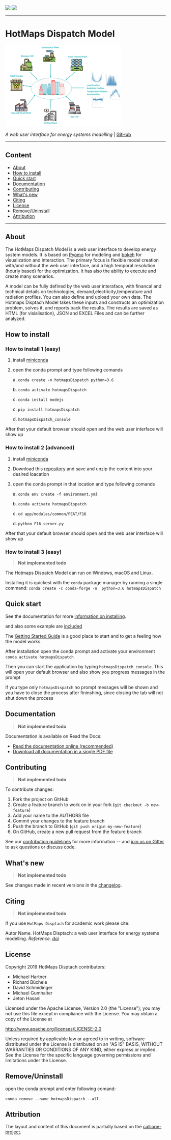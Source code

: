 [![](https://img.shields.io/badge/conda-v0.0-red)](https://gitter.im/)
[![](https://img.shields.io/badge/documentation-v0.0-red)](https://readthedocs.io/)

---
# HotMaps Dispatch Model

<img src="https://github.com/HotMaps/hotmaps_wiki/blob/master/Images/dh_supply/concept.png?raw=true" width="364">

*A web user interface for energy systems modelling* | [GitHub](https://github.com/tuw-eeg/hotmapsDispatch/tree/dev)

---

## Content

* [About](#about)
* [How to install](#how-to-install)
* [Quick start](#quick-start)
* [Documentation](#documentation)
* [Contributing](#contributing)
* [What's new](#whats-new)
* [Citing](#citing)
* [License](#license)
* [Remove/Uninstall](#removeuninstall)
* [Attribution](#attribution)
---

## About

The HotMaps Dispatch Model is a web user interface to develop energy system models.
It is based on [Pyomo](https://pyomo.readthedocs.io/en/stable/) for modeling and [bokeh](https://docs.bokeh.org/en/0.12.0/index.html) for visualization and interaction. 
The primary focus is flexible model creation with/and without the web user interface, and a high temporal resolution (hourly based) for the optimization. It has also the ability to execute and create many scenarios.  

A model can be fully defined by the web user interaface, with financal and technical details on technologies, demand,electricity,temperature and radiation profiles. You can also define and upload your own data. The Hotmaps Disptach Model takes these inputs and constructs an optimization problem, solves it, and reports back the results. The results are saved as HTML (for visialisation), JSON and EXCEL Files and can be further analyzed.

## How to install

### How to install 1 (easy)
1. install [miniconda](https://docs.conda.io/en/latest/miniconda.html)

2. open the conda prompt and type following comands 

    a. `conda create -n hotmapsDispatch python=3.6` 
    
    b. `conda activate hotmapsDispatch`
    
    c. `conda install nodejs`
    
    c. `pip install hotmapsDispatch`
    
    d. `hotmapsDispatch_console`
    
After that your default browser should open and the web user interface will show up    

### How to install 2 (advanced)
1. install [miniconda](https://docs.conda.io/en/latest/miniconda.html)

2. Download this [repository](https://github.com/tuw-eeg/hotmapsDispatch/archive/dev.zip) and save and unzip the content into your desired loacation

2. open the conda prompt in that location and type following comands 

    a. `conda env create -f environment.yml` 
    
    b. `conda activate hotmapsDispatch`
    
    c. `cd app/modules/common/FEAT/F16`

    d. ``python F16_server.py``

After that your default browser should open and the web user interface will show up

### How to install 3 (easy)
> **Not implemented todo**

The Hotmaps Dispatch Model can run on Windows, macOS and Linux. 

Installing it is quickest with the `conda` package manager by running a single command: `conda create -c conda-forge -n  python=3.6 hotmapsDispatch`  

## Quick start 
 
See the documentation for more [information on installing](#how-to-install).

and also some example are [included]()

The [Getting Started Guide](https://hotmapsdispatch.readthedocs.io/en/latest/) is a good place to start and to get a feeling how the model works.

After installation open the conda prompt and activate your environment `conda activate hotmapsDispatch`

Then you can start the application by typing `hotmapsDispatch_console`. This will open your default browser and also show you progress messages in the prompt

If you type only `hotmapsDispatch` no prompt messages will be shown and you have to close the process after fininshing, since closing the tab will not shut down the process 

## Documentation

> **Not implemented todo**

Documentation is available on Read the Docs:

* [Read the documentation online (recommended)](https://hotmapsdispatch.readthedocs.io/en/latest/)
* [Download all documentation in a single PDF file](https://hotmapsdispatch.readthedocs.io/en/latest/)

## Contributing

> **Not implemented todo**

To contribute changes:

1. Fork the project on GitHub
2. Create a feature branch to work on in your fork (`git checkout -b new-feature`)
3. Add your name to the AUTHORS file
4. Commit your changes to the feature branch
5. Push the branch to GitHub (`git push origin my-new-feature`)
6. On GitHub, create a new pull request from the feature branch

See our [contribution guidelines](https://github.com/tuw-eeg/hotmapsDispatch/blob/dev/CONTRIBUTING.md) for more information -- and [join us on Gitter](https://gitter.im/tuw-eeg/hotmapsDisptach) to ask questions or discuss code.

## What's new

> **Not implemented todo**

See changes made in recent versions in the [changelog](https://github.com/tuw-eeg/hotmapsDispatch/blob/dev/changelog.md).

## Citing
> **Not implemented todo**

If you use ``HotMaps Disptach`` for academic work please cite:

Autor Name. HotMaps Disptach: a web user interface for energy systems modelling. *Reference. [doi](https://doi.org/)*

## License

Copyright 2019 HotMaps Disptach contributors:
* Michael Hartner
* Richard Büchele
* David Schmidinger
* Michael Gumhalter
* Jeton Hasani

Licensed under the Apache License, Version 2.0 (the "License"); you
may not use this file except in compliance with the License. You may
obtain a copy of the License at

<http://www.apache.org/licenses/LICENSE-2.0>

Unless required by applicable law or agreed to in writing, software
distributed under the License is distributed on an "AS IS" BASIS,
WITHOUT WARRANTIES OR CONDITIONS OF ANY KIND, either express or implied.
See the License for the specific language governing permissions and
limitations under the License.


## Remove/Uninstall

open the conda prompt and enter following comand:

`conda remove --name hotmapsDispatch --all `


## Attribution

The layout and content of this document is partially based on the [calliope-project](https://github.com/calliope-project/calliope/blob/master/README.md).
